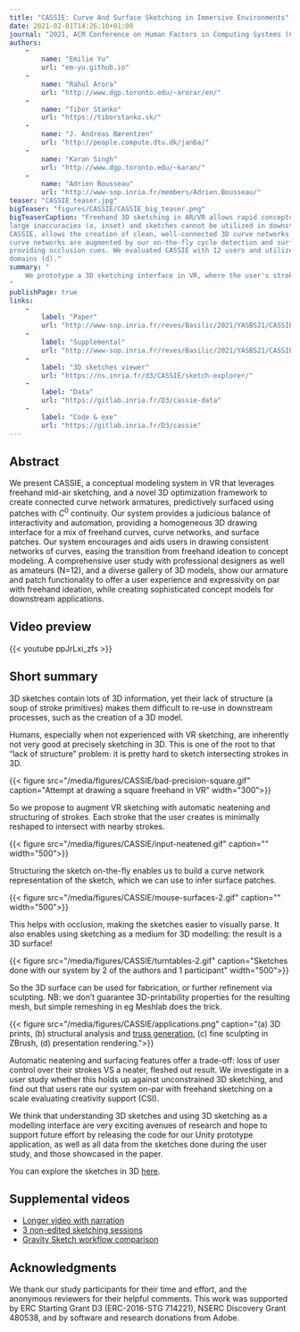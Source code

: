 ```yaml
---
title: "CASSIE: Curve And Surface Sketching in Immersive Environments"
date: 2021-02-01T14:26:10+01:00
journal: "2021, ACM Conference on Human Factors in Computing Systems (CHI)"
authors:
    - 
        name: "Emilie Yu"
        url: "em-yu.github.io"
    - 
        name: "Rahul Arora"
        url: "http://www.dgp.toronto.edu/~arorar/en/"
    - 
        name: "Tibor Stanko"
        url: "https://tiborstanko.sk/"
    - 
        name: "J. Andreas Bærentzen"
        url: "http://people.compute.dtu.dk/janba/"
    -
        name: "Karan Singh"
        url: "http://www.dgp.toronto.edu/~karan/"
    -
        name: "Adrien Bousseau"
        url: "http://www-sop.inria.fr/members/Adrien.Bousseau/"
teaser: "CASSIE_teaser.jpg"
bigTeaser: "figures/CASSIE/CASSIE_big_teaser.png"
bigTeaserCaption: "Freehand 3D sketching in AR/VR allows rapid conceptualization of design ideas (a). However, 3D inputs are prone to
large inaccuracies (a, inset) and sketches cannot be utilized in downstream design pipelines. Our novel 3D sketching system,
CASSIE, allows the creation of clean, well-connected 3D curve networks by performing automatic stroke neatening (b). These
curve networks are augmented by our on-the-fly cycle detection and surfacing method (c) which improves shape perception by
providing occlusion cues. We evaluated CASSIE with 12 users and utilized it for creating 3D concepts for a variety of application
domains (d)."
summary: "
    We prototype a 3D sketching interface in VR, where the user's strokes are automatically neatened to form a well-connected curve network. We additionnaly infer and create surface patches on the sketch, making it possible to create a 3D surface from a few 3D brush strokes.
"
publishPage: true
links:
    -
        label: "Paper"
        url: "http://www-sop.inria.fr/reves/Basilic/2021/YASBS21/CASSIE_author_version.pdf"
    -
        label: "Supplemental"
        url: "http://www-sop.inria.fr/reves/Basilic/2021/YASBS21/CASSIE_Supplemental_Material.pdf"
    -
        label: "3D sketches viewer"
        url: "https://ns.inria.fr/d3/CASSIE/sketch-explorer/"
    -
        label: "Data"
        url: "https://gitlab.inria.fr/D3/cassie-data"
    -
        label: "Code & exe"
        url: "https://gitlab.inria.fr/D3/cassie"
---
```


## Abstract

We present CASSIE, a conceptual modeling system in VR that leverages freehand mid-air sketching, and a novel 3D optimization framework to create connected curve network armatures, predictively
surfaced using patches with $C^0$
continuity. Our system provides
a judicious balance of interactivity and automation, providing a
homogeneous 3D drawing interface for a mix of freehand curves,
curve networks, and surface patches. Our system encourages and
aids users in drawing consistent networks of curves, easing the
transition from freehand ideation to concept modeling. A comprehensive user study with professional designers as well as amateurs
(N=12), and a diverse gallery of 3D models, show our armature and
patch functionality to offer a user experience and expressivity on
par with freehand ideation, while creating sophisticated concept
models for downstream applications.

## Video preview

{{< youtube ppJrLxi_zfs >}}

## Short summary

3D sketches contain lots of 3D information, yet their lack of structure (a soup of stroke primitives) makes them difficult to re-use in downstream processes, such as the creation of a 3D model.

Humans, especially when not experienced with VR sketching, are inherently not very good at precisely sketching in 3D. This is one of the root to that “lack of structure” problem: it is pretty hard to sketch intersecting strokes in 3D.

{{< figure src="/media/figures/CASSIE/bad-precision-square.gif" caption="Attempt at drawing a square freehand in VR" width="300">}}

So we propose to augment VR sketching with automatic neatening and structuring of strokes. Each stroke that the user creates is minimally reshaped to intersect with nearby strokes.

{{< figure src="/media/figures/CASSIE/input-neatened.gif" caption="" width="500">}}

Structuring the sketch on-the-fly enables us to build a curve network representation of the sketch, which we can use to infer surface patches.

{{< figure src="/media/figures/CASSIE/mouse-surfaces-2.gif" caption="" width="500">}}

This helps with occlusion, making the sketches easier to visually parse. It also enables using sketching as a medium for 3D modelling: the result is a 3D surface!

{{< figure src="/media/figures/CASSIE/turntables-2.gif" caption="Sketches done with our system by 2 of the authors and 1 participant" width="500">}}

So the 3D surface can be used for fabrication, or further refinement via sculpting.
NB: we don’t guarantee 3D-printability properties for the resulting mesh, but simple remeshing in eg Meshlab does the trick.

{{< figure src="/media/figures/CASSIE/applications.png" caption="(a) 3D prints, (b) structural analysis and [truss generation](https://www.dgp.toronto.edu/projects/michell/), (c) fine sculpting in ZBrush, (d) presentation rendering.">}}

Automatic neatening and surfacing features offer a trade-off: loss of user control over their strokes VS a neater, fleshed out result. We investigate in a user study whether this holds up against unconstrained 3D sketching, and find out that users rate our system on-par with freehand sketching on a scale evaluating creativity support (CSI).

We think that understanding 3D sketches and using 3D sketching as a modelling interface are very exciting avenues of research and hope to support future effort by releasing the code for our Unity prototype application, as well as all data from the sketches done during the user study, and those showcased in the paper.

You can explore the sketches in 3D [here](https://ns.inria.fr/d3/CASSIE/sketch-explorer/).


## Supplemental videos

* [Longer video with narration](https://youtu.be/X26Q8oQ7j6M)
* [3 non-edited sketching sessions](https://youtu.be/A3ORhg8OeBE)
* [Gravity Sketch workflow comparison](https://youtu.be/gSlQRHze0dI)

## Acknowledgments

We thank our study participants for their time and effort, and
the anonymous reviewers for their helpful comments. This work
was supported by ERC Starting Grant D3 (ERC-2016-STG 714221),
NSERC Discovery Grant 480538, and by software and research
donations from Adobe.